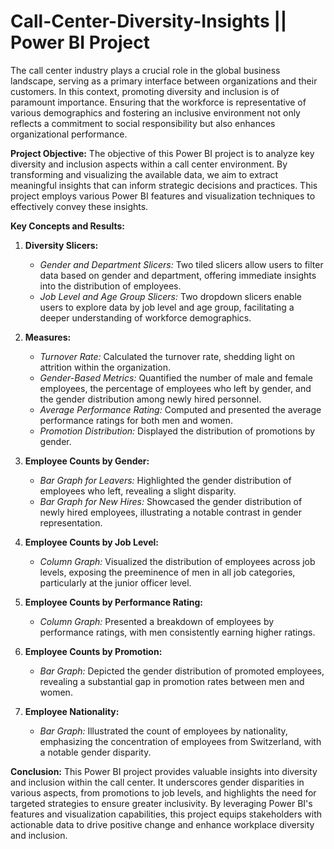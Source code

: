 # Call-Center-Diversity-Insights || Power BI Project
The call center industry plays a crucial role in the global business landscape, serving as a primary interface between organizations and their customers. In this context, promoting diversity and inclusion is of paramount importance. Ensuring that the workforce is representative of various demographics and fostering an inclusive environment not only reflects a commitment to social responsibility but also enhances organizational performance.

**Project Objective:**
The objective of this Power BI project is to analyze key diversity and inclusion aspects within a call center environment. By transforming and visualizing the available data, we aim to extract meaningful insights that can inform strategic decisions and practices. This project employs various Power BI features and visualization techniques to effectively convey these insights.

**Key Concepts and Results:**

1. **Diversity Slicers:**
   - *Gender and Department Slicers:* Two tiled slicers allow users to filter data based on gender and department, offering immediate insights into the distribution of employees.
   - *Job Level and Age Group Slicers:* Two dropdown slicers enable users to explore data by job level and age group, facilitating a deeper understanding of workforce demographics.

2. **Measures:**
   - *Turnover Rate:* Calculated the turnover rate, shedding light on attrition within the organization.
   - *Gender-Based Metrics:* Quantified the number of male and female employees, the percentage of employees who left by gender, and the gender distribution among newly hired personnel.
   - *Average Performance Rating:* Computed and presented the average performance ratings for both men and women.
   - *Promotion Distribution:* Displayed the distribution of promotions by gender.

3. **Employee Counts by Gender:**
   - *Bar Graph for Leavers:* Highlighted the gender distribution of employees who left, revealing a slight disparity.
   - *Bar Graph for New Hires:* Showcased the gender distribution of newly hired employees, illustrating a notable contrast in gender representation.

4. **Employee Counts by Job Level:**
   - *Column Graph:* Visualized the distribution of employees across job levels, exposing the preeminence of men in all job categories, particularly at the junior officer level.

5. **Employee Counts by Performance Rating:**
   - *Column Graph:* Presented a breakdown of employees by performance ratings, with men consistently earning higher ratings.

6. **Employee Counts by Promotion:**
   - *Bar Graph:* Depicted the gender distribution of promoted employees, revealing a substantial gap in promotion rates between men and women.

7. **Employee Nationality:**
   - *Bar Graph:* Illustrated the count of employees by nationality, emphasizing the concentration of employees from Switzerland, with a notable gender disparity.

**Conclusion:**
This Power BI project provides valuable insights into diversity and inclusion within the call center. It underscores gender disparities in various aspects, from promotions to job levels, and highlights the need for targeted strategies to ensure greater inclusivity. By leveraging Power BI's features and visualization capabilities, this project equips stakeholders with actionable data to drive positive change and enhance workplace diversity and inclusion.
